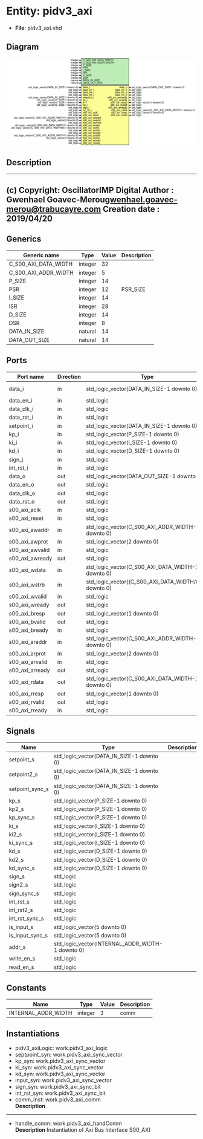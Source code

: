 # Entity: pidv3_axi

- **File**: pidv3_axi.vhd
## Diagram

![Diagram](pidv3_axi.svg "Diagram")
## Description

-------------------------------------------------------------------------
 (c) Copyright: OscillatorIMP Digital
 Author : Gwenhael Goavec-Merou<gwenhael.goavec-merou@trabucayre.com>
 Creation date : 2019/04/20
-------------------------------------------------------------------------
## Generics

| Generic name         | Type    | Value | Description |
| -------------------- | ------- | ----- | ----------- |
| C_S00_AXI_DATA_WIDTH | integer | 32    |             |
| C_S00_AXI_ADDR_WIDTH | integer | 5     |             |
| P_SIZE               | integer | 14    |             |
| PSR                  | integer | 12    | PSR_SIZE    |
| I_SIZE               | integer | 14    |             |
| ISR                  | integer | 28    |             |
| D_SIZE               | integer | 14    |             |
| DSR                  | integer | 8     |             |
| DATA_IN_SIZE         | natural | 14    |             |
| DATA_OUT_SIZE        | natural | 14    |             |
## Ports

| Port name       | Direction | Type                                                  | Description   |
| --------------- | --------- | ----------------------------------------------------- | ------------- |
| data_i          | in        | std_logic_vector(DATA_IN_SIZE-1 downto 0)             | block signals |
| data_en_i       | in        | std_logic                                             |               |
| data_clk_i      | in        | std_logic                                             |               |
| data_rst_i      | in        | std_logic                                             |               |
| setpoint_i      | in        | std_logic_vector(DATA_IN_SIZE-1 downto 0)             |               |
| kp_i            | in        | std_logic_vector(P_SIZE-1 downto 0)                   |               |
| ki_i            | in        | std_logic_vector(I_SIZE-1 downto 0)                   |               |
| kd_i            | in        | std_logic_vector(D_SIZE-1 downto 0)                   |               |
| sign_i          | in        | std_logic                                             |               |
| int_rst_i       | in        | std_logic                                             |               |
| data_o          | out       | std_logic_vector(DATA_OUT_SIZE-1 downto 0)            |               |
| data_en_o       | out       | std_logic                                             |               |
| data_clk_o      | out       | std_logic                                             |               |
| data_rst_o      | out       | std_logic                                             |               |
| s00_axi_aclk    | in        | std_logic                                             | AXI signals   |
| s00_axi_reset   | in        | std_logic                                             |               |
| s00_axi_awaddr  | in        | std_logic_vector(C_S00_AXI_ADDR_WIDTH-1 downto 0)     |               |
| s00_axi_awprot  | in        | std_logic_vector(2 downto 0)                          |               |
| s00_axi_awvalid | in        | std_logic                                             |               |
| s00_axi_awready | out       | std_logic                                             |               |
| s00_axi_wdata   | in        | std_logic_vector(C_S00_AXI_DATA_WIDTH-1 downto 0)     |               |
| s00_axi_wstrb   | in        | std_logic_vector((C_S00_AXI_DATA_WIDTH/8)-1 downto 0) |               |
| s00_axi_wvalid  | in        | std_logic                                             |               |
| s00_axi_wready  | out       | std_logic                                             |               |
| s00_axi_bresp   | out       | std_logic_vector(1 downto 0)                          |               |
| s00_axi_bvalid  | out       | std_logic                                             |               |
| s00_axi_bready  | in        | std_logic                                             |               |
| s00_axi_araddr  | in        | std_logic_vector(C_S00_AXI_ADDR_WIDTH-1 downto 0)     |               |
| s00_axi_arprot  | in        | std_logic_vector(2 downto 0)                          |               |
| s00_axi_arvalid | in        | std_logic                                             |               |
| s00_axi_arready | out       | std_logic                                             |               |
| s00_axi_rdata   | out       | std_logic_vector(C_S00_AXI_DATA_WIDTH-1 downto 0)     |               |
| s00_axi_rresp   | out       | std_logic_vector(1 downto 0)                          |               |
| s00_axi_rvalid  | out       | std_logic                                             |               |
| s00_axi_rready  | in        | std_logic                                             |               |
## Signals

| Name            | Type                                             | Description |
| --------------- | ------------------------------------------------ | ----------- |
| setpoint_s      | std_logic_vector(DATA_IN_SIZE-1 downto 0)        |             |
| setpoint2_s     | std_logic_vector(DATA_IN_SIZE-1 downto 0)        |             |
| setpoint_sync_s | std_logic_vector(DATA_IN_SIZE-1 downto 0)        |             |
| kp_s            | std_logic_vector(P_SIZE-1 downto 0)              |             |
| kp2_s           | std_logic_vector(P_SIZE-1 downto 0)              |             |
| kp_sync_s       | std_logic_vector(P_SIZE-1 downto 0)              |             |
| ki_s            | std_logic_vector(I_SIZE-1 downto 0)              |             |
| ki2_s           | std_logic_vector(I_SIZE-1 downto 0)              |             |
| ki_sync_s       | std_logic_vector(I_SIZE-1 downto 0)              |             |
| kd_s            | std_logic_vector(D_SIZE-1 downto 0)              |             |
| kd2_s           | std_logic_vector(D_SIZE-1 downto 0)              |             |
| kd_sync_s       | std_logic_vector(D_SIZE-1 downto 0)              |             |
| sign_s          | std_logic                                        |             |
| sign2_s         | std_logic                                        |             |
| sign_sync_s     | std_logic                                        |             |
| int_rst_s       | std_logic                                        |             |
| int_rst2_s      | std_logic                                        |             |
| int_rst_sync_s  | std_logic                                        |             |
| is_input_s      | std_logic_vector(5 downto 0)                     |             |
| is_input_sync_s | std_logic_vector(5 downto 0)                     |             |
| addr_s          | std_logic_vector(INTERNAL_ADDR_WIDTH-1 downto 0) |             |
| write_en_s      | std_logic                                        |             |
|  read_en_s      | std_logic                                        |             |
## Constants

| Name                | Type    | Value | Description |
| ------------------- | ------- | ----- | ----------- |
| INTERNAL_ADDR_WIDTH | integer |  3    | comm        |
## Instantiations

- pidv3_axiLogic: work.pidv3_axi_logic
- septpoint_syn: work.pidv3_axi_sync_vector
- kp_syn: work.pidv3_axi_sync_vector
- ki_syn: work.pidv3_axi_sync_vector
- kd_syn: work.pidv3_axi_sync_vector
- input_syn: work.pidv3_axi_sync_vector
- sign_syn: work.pidv3_axi_sync_bit
- int_rst_syn: work.pidv3_axi_sync_bit
- comm_inst: work.pidv3_axi_comm
</br>**Description**
-------------

- handle_comm: work.pidv3_axi_handComm
</br>**Description**
 Instantiation of Axi Bus Interface S00_AXI

